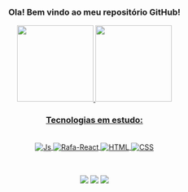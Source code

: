 <h3 align="center"> Ola! Bem vindo ao meu repositório GitHub! </h3>
<div align="center">
  <a href="https://github.com/patmilane">
  <img height="150em" src="https://github-readme-stats.vercel.app/api?username=patmilane&rank_icon=github&theme=buefy&include_all_commits=true&count_private=true"/>
  <img height="150em" src="https://github-readme-stats.vercel.app/api/top-langs/?username=patmilane&layout=compact&langs_count=7&theme=buefy"/>
</div>
  
  <h3 align="center"> Tecnologias em estudo: </h3>
<div style="display: inline_block" align="center"><br>
  <img align="center" alt="Js" src="https://img.shields.io/badge/JavaScript-F7DF1E?style=for-the-badge&logo=javascript&logoColor=black"> 
    <img align="center" alt="Rafa-React" src="https://img.shields.io/badge/React-007ACC?style=for-the-badge&logo=react&logoColor=white">

  <img align="center" alt="HTML"  src="https://img.shields.io/badge/HTML5-E34F26?style=for-the-badge&logo=html5&logoColor=white">
  <img align="center" alt="CSS" src="https://img.shields.io/badge/CSS-CC6699?&style=for-the-badge&logo=css3&logoColor=white">
 

  ##
  <br>
  
<div align="center"> 
  <a href="https://www.linkedin.com/patmilane" target="_blank"><img src="https://img.shields.io/badge/Behance-1769ff?style=for-the-badge&logo=behance&logoColor=white" target="_blank"></a>
  <a href = "mailto:patimilane@gmail.com"><img src="https://img.shields.io/badge/-Gmail-%23333?style=for-the-badge&logo=gmail&logoColor=white" target="_blank"></a>
  <a href="https://www.behance.net/patriciamilane" target="_blank"><img src="https://img.shields.io/badge/-LinkedIn-%230077B5?style=for-the-badge&logo=linkedin&logoColor=white" target="_blank"></a> 
  
</div> 


